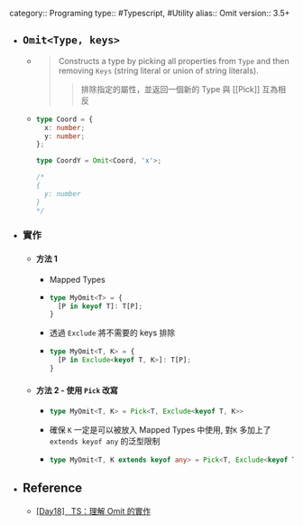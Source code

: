 category:: Programing
type:: #Typescript, #Utility
alias:: Omit
version:: 3.5+

- ## `Omit<Type, keys>`
	- > Constructs a type by picking all properties from `Type` and then removing `Keys` (string literal or union of string literals).
	  >> 排除指定的屬性，並返回一個新的 Type
	  與 [[Pick]] 互為相反
	- ```typescript
	  type Coord = {
	    x: number;
	    y: number;
	  };
	  
	  type CoordY = Omit<Coord, 'x'>;
	  
	  /*
	  {
	    y: number
	  }
	  */
	  ```
- ### 實作
	- #### 方法 1
		- Mapped Types
		- ```typescript
		  type MyOmit<T> = {
		    [P in keyof T]: T[P];
		  }
		  ```
		- 透過 `Exclude` 將不需要的 keys 排除
		- ```typescript
		  type MyOmit<T, K> = {
		    [P in Exclude<keyof T, K>]: T[P];
		  }
		  ```
	- #### 方法 2 - 使用 `Pick` 改寫
		- ```typescript
		  type MyOmit<T, K> = Pick<T, Exclude<keyof T, K>>
		  ```
		- 確保 `K` 一定是可以被放入 Mapped Types 中使用, 對`K`  多加上了 `extends keyof any` 的泛型限制
		- ```typescript
		  type MyOmit<T, K extends keyof any> = Pick<T, Exclude<keyof T, K>>
		  ```
- ## Reference
	- [[Day18]   TS：理解 Omit 的實作](https://pjchender.dev/ironman-2021/ironman-2021-day18/)